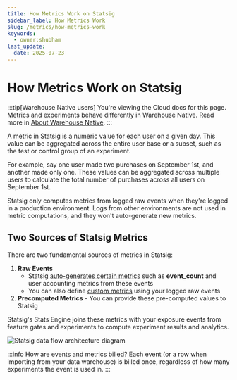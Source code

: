 ```yaml
---
title: How Metrics Work on Statsig
sidebar_label: How Metrics Work
slug: /metrics/how-metrics-work
keywords:
  - owner:shubham
last_update:
  date: 2025-07-23
---
```


# How Metrics Work on Statsig

:::tip[Warehouse Native users]
You're viewing the Cloud docs for this page. Metrics and experiments behave differently in Warehouse Native. Read more in [About Warehouse Native](/statsig-warehouse-native/introduction#how-warehouse-native-works).
:::

A metric in Statsig is a numeric value for each user on a given day. This value can be aggregated across the entire user base or a subset, such as the test or control group of an experiment.

For example, say one user made two purchases on September 1st, and another made only one. These values can be aggregated across multiple users to calculate the total number of purchases across all users on September 1st.

Statsig only computes metrics from logged raw events when they're logged in a production environment. Logs from other environments are not used in metric computations, and they won't auto-generate new metrics.

## Two Sources of Statsig Metrics

There are two fundamental sources of metrics in Statsig:

1. **Raw Events**
   - Statsig [auto-generates certain metrics](/metrics/metrics-from-events) such as **event_count** and user accounting metrics from these events
   - You can also define [custom metrics](/metrics/custom-dau) using your logged raw events
2. **Precomputed Metrics** - You can provide these pre-computed values to Statsig

Statsig's Stats Engine joins these metrics with your exposure events from feature gates and experiments to compute experiment results and analytics.

![Statsig data flow architecture diagram](/img/data_flow_cloud.png)

:::info How are events and metrics billed?
Each event (or a row when importing from your data warehouse) is billed once, regardless of how many experiments the event is used in.
:::
